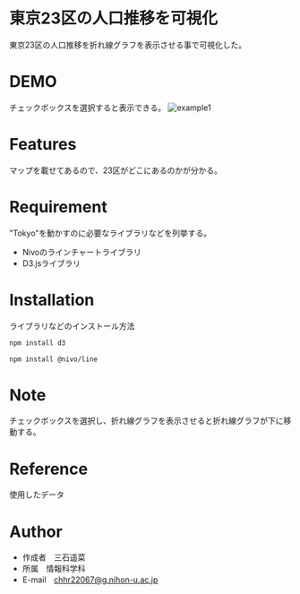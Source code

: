 # 東京23区の人口推移を可視化

東京23区の人口推移を折れ線グラフを表示させる事で可視化した。

# DEMO

チェックボックスを選択すると表示できる。
![example1](https://github.com/mituishi-bot/Tokyo/assets/147366823/b8a24ac7-d82b-4f59-a77b-5bfbaa8257a7)


# Features

マップを載せてあるので、23区がどこにあるのかが分かる。

# Requirement

"Tokyo"を動かすのに必要なライブラリなどを列挙する。

* Nivoのラインチャートライブラリ
* D3.jsライブラリ

# Installation

ライブラリなどのインストール方法

```bash
npm install d3    
```
```bash
npm install @nivo/line
```

# Note

チェックボックスを選択し、折れ線グラフを表示させると折れ線グラフが下に移動する。

# Reference

使用したデータ

[Data]: https://www.toukei.metro.tokyo.lg.jp/jsuikei/js-index2.htm  "Data"

# Author

* 作成者　三石遥菜
* 所属　情報科学科
* E-mail　chhr22067@g.nihon-u.ac.jp


